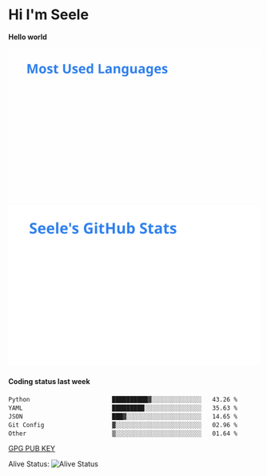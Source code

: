 <h1>Hi I'm Seele</h1>

<b>Hello world</b>

<img src='/assets/top-langs.svg' alt="Seele's github langs"> <img src='/assets/stats.svg' alt="Seele's github stats" >

<h4>Coding status last week </h4>

<!--START_SECTION:waka-->

```txt
Python                       ██████████▓░░░░░░░░░░░░░░   43.26 %
YAML                         █████████░░░░░░░░░░░░░░░░   35.63 %
JSON                         ███▓░░░░░░░░░░░░░░░░░░░░░   14.65 %
Git Config                   ▓░░░░░░░░░░░░░░░░░░░░░░░░   02.96 %
Other                        ▒░░░░░░░░░░░░░░░░░░░░░░░░   01.64 %
```

<!--END_SECTION:waka-->

[GPG PUB KEY](https://keys.openpgp.org/vks/v1/by-fingerprint/3FCE91BF5B9666B55B67213C4C57B7824A5B6680)

Alive Status: ![Alive Status](https://hc.dvd.moe/badge/60bc779b-9835-415f-9cb9-15fd9d/ZsLaAAbE.svg)
